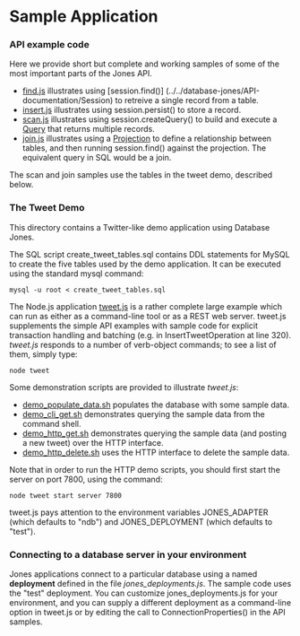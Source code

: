 # Sample Application

### API example code

Here we provide short but complete and working samples of some of the most 
important parts of the Jones API.

- [find.js](find.js) illustrates using [session.find()]
(../../database-jones/API-documentation/Session) 
to retreive a single record from a table.
- [insert.js](insert.js) illustrates using session.persist() to store a record.
- [scan.js](scan.js) illustrates using session.createQuery() to build and execute 
a [Query](../../database-jones/API-documentation/Query) that returns multiple records.
- [join.js](join.js) illustrates using a 
[Projection](../../database-jones/API-documentation/Projection) to define a 
relationship between tables, and then running session.find() against the 
projection.  The equivalent query in SQL would be a join.

The scan and join samples use the tables in the tweet demo, described below.


### The Tweet Demo

This directory contains a Twitter-like demo application using
Database Jones.

The SQL script create_tweet_tables.sql contains DDL statements for MySQL
to create the five tables used by the demo application.  It can be executed
using the standard mysql command:

    mysql -u root < create_tweet_tables.sql

The Node.js application [tweet.js](tweet.js) is a rather complete large example 
which can run as either as a command-line tool or as a REST web server.  tweet.js 
supplements the simple API examples with sample code for explicit transaction 
handling and batching (e.g. in InsertTweetOperation at line 320). *tweet.js*
responds to a number of verb-object commands; to see a list of them, simply
type:

    node tweet

Some demonstration scripts are provided to illustrate *tweet.js*:
- [demo_populate_data.sh](demo_populate_data.sh) populates the database with some sample data.
- [demo_cli_get.sh](demo_cli_get.sh) demonstrates querying the sample data from the command shell.
- [demo_http_get.sh](demo_http_get.sh) demonstrates querying the sample data (and posting a new
tweet) over the HTTP interface.
- [demo_http_delete.sh](demo_http_delete.sh) uses the HTTP interface to delete the sample data.

Note that in order to run the HTTP demo scripts, you should first start the
server on port 7800, using the command:

    node tweet start server 7800

tweet.js pays attention to the environment variables JONES_ADAPTER (which 
defaults to "ndb") and JONES_DEPLOYMENT (which defaults to "test").


### Connecting to a database server in your environment

Jones applications connect to a particular database using a
named **deployment** defined in the file *jones_deployments.js*.  The sample
code uses the "test" deployment. You can customize jones_deployments.js for
your environment, and you can supply a different deployment as a command-line
option in tweet.js or by editing the call to ConnectionProperties() in the
API samples.


